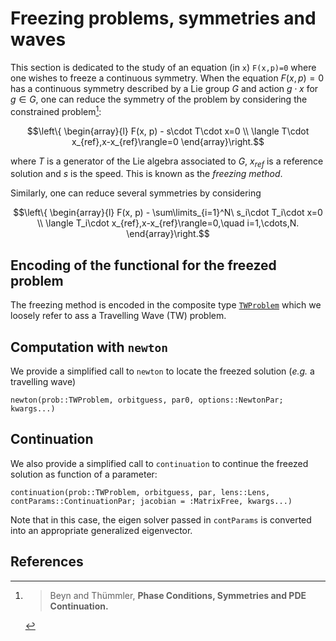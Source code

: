 # Freezing problems, symmetries and waves

This section is dedicated to the study of an equation (in `x`) `F(x,p)=0` where one wishes to freeze a continuous symmetry. When the equation $F(x, p) = 0$ has a continuous symmetry described by a Lie group $G$ and action $g\cdot x$ for $g\in G$, one can reduce the symmetry of the problem by considering the constrained problem[^Beyn]:

$$\left\{
\begin{array}{l}
F(x, p) - s\cdot T\cdot x=0 \\
\langle T\cdot x_{ref},x-x_{ref}\rangle=0
\end{array}\right.$$

where $T$ is a generator of the Lie algebra associated to $G$, $x_{ref}$ is a reference solution and $s$ is the speed. This is known as the *freezing method*.

Similarly, one can reduce several symmetries by considering

$$\left\{
\begin{array}{l}
F(x, p) - \sum\limits_{i=1}^N\ s_i\cdot T_i\cdot x=0 \\
\langle T_i\cdot x_{ref},x-x_{ref}\rangle=0,\quad i=1,\cdots,N.
\end{array}\right.$$


## Encoding of the functional for the freezed problem

The freezing method is encoded in the composite type [`TWProblem`](@ref) which we loosely refer to ass a Travelling Wave (TW) problem.

## Computation with `newton`

We provide a simplified call to `newton` to locate the freezed solution (*e.g.* a travelling wave)

```
newton(prob::TWProblem, orbitguess, par0, options::NewtonPar; kwargs...)
```

## Continuation

We also provide a simplified call to `continuation` to continue the freezed solution as function of a parameter:

```
continuation(prob::TWProblem, orbitguess, par, lens::Lens, contParams::ContinuationPar; jacobian = :MatrixFree, kwargs...)
```

Note that in this case, the eigen solver passed in `contParams` is converted into an appropriate generalized eigenvector.

## References

[^Beyn]:> Beyn and Thümmler, **Phase Conditions, Symmetries and PDE Continuation.**
